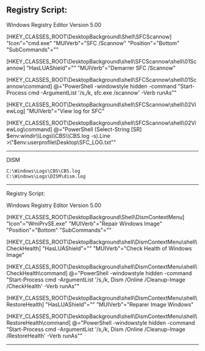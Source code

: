 Registry Script:
----------------------------------------------------------------------------------------------------------------------------------------------------------------------------
Windows Registry Editor Version 5.00

[HKEY_CLASSES_ROOT\DesktopBackground\Shell\SFCScannow]
"Icon"="cmd.exe"
"MUIVerb"="SFC /Scannow"
"Position"="Bottom"
"SubCommands"=""

[HKEY_CLASSES_ROOT\DesktopBackground\shell\SFCScannow\shell\01Scannow]
"HasLUAShield"=""
"MUIVerb"="Demarrer SFC /Scannow"

[HKEY_CLASSES_ROOT\DesktopBackground\shell\SFCScannow\shell\01Scannow\command]
@="PowerShell -windowstyle hidden -command \"Start-Process cmd -ArgumentList '/s,/k, sfc.exe /scannow' -Verb runAs\""

[HKEY_CLASSES_ROOT\DesktopBackground\shell\SFCScannow\shell\02ViewLog]
"MUIVerb"="View log for SFC"

[HKEY_CLASSES_ROOT\DesktopBackground\shell\SFCScannow\shell\02ViewLog\command]
@="PowerShell (Select-String [SR] $env:windir\\Logs\\CBS\\CBS.log -s).Line >\"$env:userprofile\\Desktop\\SFC_LOG.txt\""

----------------------------------------------------------------------------------------------------------------------------------------------------------------------------
DISM

    C:\Windows\Logs\CBS\CBS.log
    C:\Windows\Logs\DISM\dism.log

----------------------------------------------------------------------------------------------------------------------------------------------------------------------------


Registry Script:

Windows Registry Editor Version 5.00

[HKEY_CLASSES_ROOT\DesktopBackground\Shell\DismContextMenu]
"Icon"="WmiPrvSE.exe"
"MUIVerb"="Repair Windows Image"
"Position"="Bottom"
"SubCommands"=""

[HKEY_CLASSES_ROOT\DesktopBackground\shell\DismContextMenu\shell\CheckHealth]
"HasLUAShield"=""
"MUIVerb"="Check Health of Windows Image"

[HKEY_CLASSES_ROOT\DesktopBackground\shell\DismContextMenu\shell\CheckHealth\command]
@="PowerShell -windowstyle hidden -command \"Start-Process cmd -ArgumentList '/s,/k, Dism /Online /Cleanup-Image /CheckHealth' -Verb runAs\""

[HKEY_CLASSES_ROOT\DesktopBackground\shell\DismContextMenu\shell\RestoreHealth]
"HasLUAShield"=""
"MUIVerb"="Reparer Image Windows"

[HKEY_CLASSES_ROOT\DesktopBackground\shell\DismContextMenu\shell\RestoreHealth\command]
@="PowerShell -windowstyle hidden -command \"Start-Process cmd -ArgumentList '/s,/k, Dism /Online /Cleanup-Image /RestoreHealth' -Verb runAs\""

----------------------------------------------------------------------------------------------------------------------------------------------------------------------------
